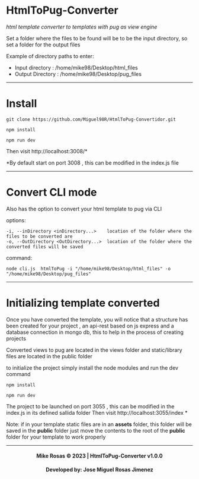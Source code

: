 # HtmlToPug-Converter
*html template converter to templates with pug as view engine*

Set a folder where the files to be found will be to be the input directory, so set a folder for the output files 

Example of directory paths to enter:
- Input directory : /home/mike98/Desktop/html_files
- Output Directory : /home/mike98/Desktop/pug_files

---
# Install

```
git clone https://github.com/Miguel98R/HtmlToPug-Convertidor.git
```

```
npm install
```

```
npm run dev
```


Then visit http://localhost:3008/*


*By default start on port 3008 , this can be modified in the index.js file

---
# Convert CLI mode

Also has the option to convert your html template to pug via CLI

options:
```
-i, --inDirectory <inDirectory...>    location of the folder where the files to be converted are
-o, --OutDirectory <OutDirectory...>  location of the folder where the converted files will be saved
```

command:
```
node cli.js  htmlToPug -i "/home/mike98/Desktop/html_files" -o "/home/mike98/Desktop/pug_files"
```


---
# Initializing template converted

Once you have converted the template, you will notice that a structure has been created for your project ,
an api-rest based on js express and a database connection in mongo db, this to help in the process of creating projects

Converted views to pug are located in the views folder and static/library files are located in the public folder

to initialize the project simply install the node modules and run the dev command


```
npm install
```

```
npm run dev
```
The project to be launched on port 3055 , this can be modified in the index.js in its defined sallida folder
Then visit http://localhost:3055/index *


Note: if in your template static files are in an **assets** folder, this folder will be saved in the **public** folder just move the contents to the root of the **public** folder for your template to work properly

---

<h4 align="center">Mike Rosas © 2023  | HtmlToPug-Converter v1.0.0</h4>
<h4 align="center">Developed by: Jose Miguel Rosas Jimenez</h4>




